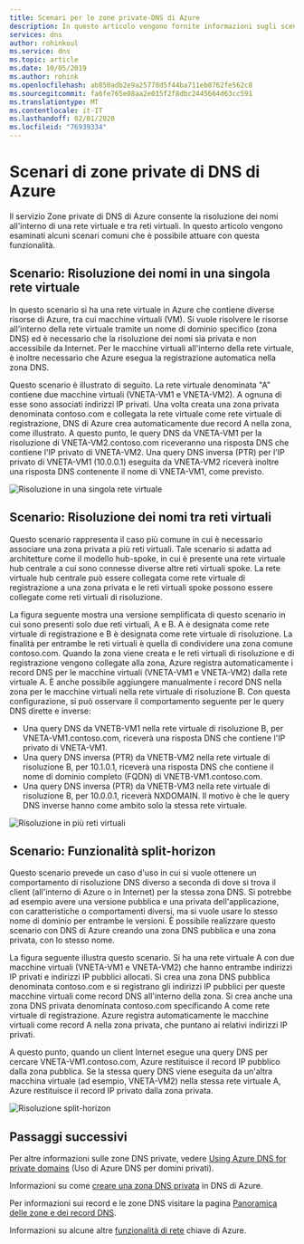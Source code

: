 ```yaml
---
title: Scenari per le zone private-DNS di Azure
description: In questo articolo vengono fornite informazioni sugli scenari comuni per l'utilizzo di Zone private di DNS di Azure.
services: dns
author: rohinkoul
ms.service: dns
ms.topic: article
ms.date: 10/05/2019
ms.author: rohink
ms.openlocfilehash: ab850adb2e9a25778d5f44ba711eb0762fe562c8
ms.sourcegitcommit: fa6fe765e08aa2e015f2f8dbc2445664d63cc591
ms.translationtype: MT
ms.contentlocale: it-IT
ms.lasthandoff: 02/01/2020
ms.locfileid: "76939334"
---
```

# <a name="azure-dns-private-zones-scenarios"></a>Scenari di zone private di DNS di Azure

Il servizio Zone private di DNS di Azure consente la risoluzione dei nomi all'interno di una rete virtuale e tra reti virtuali. In questo articolo vengono esaminati alcuni scenari comuni che è possibile attuare con questa funzionalità.

## <a name="scenario-name-resolution-scoped-to-a-single-virtual-network"></a>Scenario: Risoluzione dei nomi in una singola rete virtuale
In questo scenario si ha una rete virtuale in Azure che contiene diverse risorse di Azure, tra cui macchine virtuali (VM). Si vuole risolvere le risorse all'interno della rete virtuale tramite un nome di dominio specifico (zona DNS) ed è necessario che la risoluzione dei nomi sia privata e non accessibile da Internet. Per le macchine virtuali all'interno della rete virtuale, è inoltre necessario che Azure esegua la registrazione automatica nella zona DNS. 

Questo scenario è illustrato di seguito. La rete virtuale denominata "A" contiene due macchine virtuali (VNETA-VM1 e VNETA-VM2). A ognuna di esse sono associati indirizzi IP privati. Una volta creata una zona privata denominata contoso.com e collegata la rete virtuale come rete virtuale di registrazione, DNS di Azure crea automaticamente due record A nella zona, come illustrato. A questo punto, le query DNS da VNETA-VM1 per la risoluzione di VNETA-VM2.contoso.com riceveranno una risposta DNS che contiene l'IP privato di VNETA-VM2. Una query DNS inversa (PTR) per l'IP privato di VNETA-VM1 (10.0.0.1) eseguita da VNETA-VM2 riceverà inoltre una risposta DNS contenente il nome di VNETA-VM1, come previsto. 

![Risoluzione in una singola rete virtuale](./media/private-dns-scenarios/single-vnet-resolution.png)

## <a name="scenario-name-resolution-across-virtual-networks"></a>Scenario: Risoluzione dei nomi tra reti virtuali

Questo scenario rappresenta il caso più comune in cui è necessario associare una zona privata a più reti virtuali. Tale scenario si adatta ad architetture come il modello hub-spoke, in cui è presente una rete virtuale hub centrale a cui sono connesse diverse altre reti virtuali spoke. La rete virtuale hub centrale può essere collegata come rete virtuale di registrazione a una zona privata e le reti virtuali spoke possono essere collegate come reti virtuali di risoluzione. 

La figura seguente mostra una versione semplificata di questo scenario in cui sono presenti solo due reti virtuali, A e B. A è designata come rete virtuale di registrazione e B è designata come rete virtuale di risoluzione. La finalità per entrambe le reti virtuali è quella di condividere una zona comune contoso.com. Quando la zona viene creata e le reti virtuali di risoluzione e di registrazione vengono collegate alla zona, Azure registra automaticamente i record DNS per le macchine virtuali (VNETA-VM1 e VNETA-VM2) dalla rete virtuale A. È anche possibile aggiungere manualmente i record DNS nella zona per le macchine virtuali nella rete virtuale di risoluzione B. Con questa configurazione, si può osservare il comportamento seguente per le query DNS dirette e inverse:
* Una query DNS da VNETB-VM1 nella rete virtuale di risoluzione B, per VNETA-VM1.contoso.com, riceverà una risposta DNS che contiene l'IP privato di VNETA-VM1.
* Una query DNS inversa (PTR) da VNETB-VM2 nella rete virtuale di risoluzione B, per 10.1.0.1, riceverà una risposta DNS che contiene il nome di dominio completo (FQDN) di VNETB-VM1.contoso.com.  
* Una query DNS inversa (PTR) da VNETB-VM3 nella rete virtuale di risoluzione B, per 10.0.0.1, riceverà NXDOMAIN. Il motivo è che le query DNS inverse hanno come ambito solo la stessa rete virtuale. 


![Risoluzione in più reti virtuali](./media/private-dns-scenarios/multi-vnet-resolution.png)

## <a name="scenario-split-horizon-functionality"></a>Scenario: Funzionalità split-horizon

Questo scenario prevede un caso d'uso in cui si vuole ottenere un comportamento di risoluzione DNS diverso a seconda di dove si trova il client (all'interno di Azure o in Internet) per la stessa zona DNS. Si potrebbe ad esempio avere una versione pubblica e una privata dell'applicazione, con caratteristiche o comportamenti diversi, ma si vuole usare lo stesso nome di dominio per entrambe le versioni. È possibile realizzare questo scenario con DNS di Azure creando una zona DNS pubblica e una zona privata, con lo stesso nome.

La figura seguente illustra questo scenario. Si ha una rete virtuale A con due macchine virtuali (VNETA-VM1 e VNETA-VM2) che hanno entrambe indirizzi IP privati e indirizzi IP pubblici allocati. Si crea una zona DNS pubblica denominata contoso.com e si registrano gli indirizzi IP pubblici per queste macchine virtuali come record DNS all'interno della zona. Si crea anche una zona DNS privata denominata contoso.com specificando A come rete virtuale di registrazione. Azure registra automaticamente le macchine virtuali come record A nella zona privata, che puntano ai relativi indirizzi IP privati.

A questo punto, quando un client Internet esegue una query DNS per cercare VNETA-VM1.contoso.com, Azure restituisce il record IP pubblico dalla zona pubblica. Se la stessa query DNS viene eseguita da un'altra macchina virtuale (ad esempio, VNETA-VM2) nella stessa rete virtuale A, Azure restituisce il record IP privato dalla zona privata. 

![Risoluzione split-horizon](./media/private-dns-scenarios/split-brain-resolution.png)

## <a name="next-steps"></a>Passaggi successivi
Per altre informazioni sulle zone DNS private, vedere [Using Azure DNS for private domains](private-dns-overview.md) (Uso di Azure DNS per domini privati).

Informazioni su come [creare una zona DNS privata](./private-dns-getstarted-powershell.md) in DNS di Azure.

Per informazioni sui record e le zone DNS visitare la pagina [Panoramica delle zone e dei record DNS](dns-zones-records.md).

Informazioni su alcune altre [funzionalità di rete](../networking/networking-overview.md) chiave di Azure.

